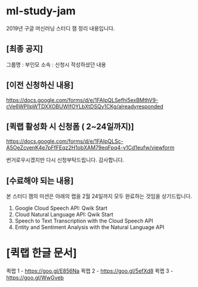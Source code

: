 # ml-study-jam
2019년 구글 머신러닝 스터디 잼 정리 내용입니다.

## [최종 공지]

그룹명 : 부인모
소속 : 신청시 작성하셨던 내용

## [이전 신청하신 내용]

https://docs.google.com/forms/d/e/1FAIpQLSefhi5exBMthV9-cVe6WPlIpWTDXXOBUWIfOYLbXtDSQy1CKg/alreadyresponded

## [퀵랩 활성화 시 신청폼 ( 2~24일까지)]

https://docs.google.com/forms/d/e/1FAIpQLSc-A5OeZcvenK4e7pFfFEqz2H1obXAM79eqFpq4-y1Cd1eufw/viewform

번거로우시겠지만 다시 신청부탁드립니다. 감사합니다. 

## [수료해야 되는 내용]

본 스터디 잼의 미션은 아래의 랩을 2월 24일까지 모두 완료하는 것임을 상기드립니다.
1) Google Cloud Speech API: Qwik Start
2) Cloud Natural Language API: Qwik Start
3) Speech to Text Transcription with the Cloud Speech API
4) Entity and Sentiment Analysis with the Natural Language API

# [퀵랩 한글 문서]

퀵랩 1 - https://goo.gl/E856Na
퀵랩 2 - https://goo.gl/5efXd8
퀵랩 3 - https://goo.gl/WwGveb
